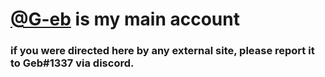 # [@G-eb](https://github.com/G-eb) is my main account
### if you were directed here by any external site, please report it to Geb#1337 via discord.
